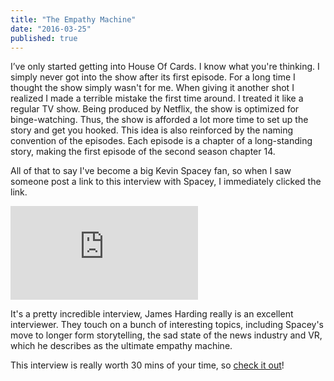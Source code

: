 ```yaml
---
title: "The Empathy Machine"
date: "2016-03-25"
published: true
---
```


I’ve only started getting into House Of Cards. I know what you're thinking. I simply never got into the show after its first episode. For a long time I thought the show simply wasn't for me. When giving it another shot I realized I made a terrible mistake the first time around. I treated it like a regular TV show. Being produced by Netflix, the show is optimized for binge-watching. Thus, the show is afforded a lot more time to set up the story and get you hooked. This idea is also reinforced by the naming convention of the episodes. Each episode is a chapter of a long-standing story, making the first episode of the second season chapter 14.

All of that to say I've become a big Kevin Spacey fan, so when I saw someone post a link to this interview with Spacey, I immediately clicked the link.

<iframe src="http://www.youtube.com/embed/qNTIo45bOu0?rel=0&amp;showinfo=0" frameborder="0" allowfullscreen></iframe>

It's a pretty incredible interview, James Harding really is an excellent interviewer. They touch on a bunch of interesting topics, including Spacey's move to longer form storytelling, the sad state of the news industry and VR, which he describes as the ultimate empathy machine.

This interview is really worth 30 mins of your time, so [check it out](http://youtu.be/qNTIo45bOu0)!